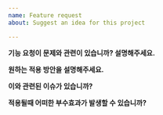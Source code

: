 ```yaml
---
name: Feature request
about: Suggest an idea for this project

---
```


**기능 요청이 문제와 관련이 있습니까? 설명해주세요.**

**원하는 적용 방안을 설명해주세요.**

**이와 관련된 이슈가 있습니까?**

**적용될때 어떠한 부수효과가 발생할 수 있습니까?**
